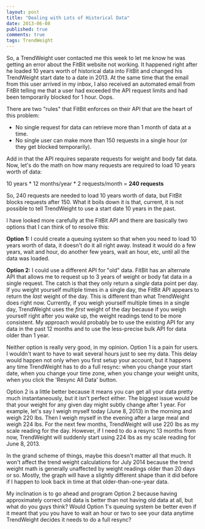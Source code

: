 ```yaml
---
layout: post
title: "Dealing with Lots of Historical Data"
date: 2013-06-08
published: true
comments: true
tags: TrendWeight
---
```


So, a TrendWeight user contacted me this week to let me know he was getting an error about the FitBit website not working.  It happened right after he loaded 10 years worth of historical data into FitBit and changed his TrendWeight start date to a date in 2013.  At the same time that the email from this user arrived in my inbox, I also received an automated email from FitBit telling me that a user had exceeded the API request limits and had been temporarily blocked for 1 hour.  Oops.

There are two "rules" that FitBit enforces on their API that are the heart of this problem:

* No single request for data can retrieve more than 1 month of data at a time.
* No single user can make more than 150 requests in a single hour (or they get blocked temporarily).

Add in that the API requires separate requests for weight and body fat data.  Now, let's do the math on how many requests are required to load 10 years worth of data:

10 years * 12 months/year * 2 requests/month = __240 requests__

So, 240 requests are needed to load 10 years worth of data, but FitBit blocks requests after 150.  What it boils down it is that, current, it is not possible to tell TrendWeight to use a start date 10 years in the past.

I have looked more carefully at the FitBit API and there are basically two options that I can think of to resolve this:

__Option 1:__ I could create a queuing system so that when you need to load 10 years worth of data, it doesn't do it all right away.  Instead it would do a few years, wait and hour, do another few years, wait an hour, etc, until all the data was loaded.

__Option 2:__ I could use a different API for "old" data.  FitBit has an alternate API that allows me to request up to 3 years of weight or body fat data in a single request.  The catch is that they only return a _single_ data point per day.  If you weight yourself multiple times in a single day, the FitBit API appears to return the _last_ weight of the day.  This is different than what TrendWeight does right now.  Currently, if you weigh yourself multiple times in a single day, TrendWeight uses the _first_ weight of the day because if you weigh yourself right after you wake up, the weight readings tend to be more consistent.  My approach would probably be to use the existing API for any data in the past 12 months and to use the less-precise bulk API for data older than 1 year.

Neither option is really very good, in my opinion.  Option 1 is a pain for users.  I wouldn't want to have to wait several hours just to see my data.  This delay would happen not only when you first setup your account, but it happens any time TrendWeight has to do a full resync: when you change your start date, when you change your time zone, when you change your weight units, when you click the 'Resync All Data' button.

Option 2 is a little better because it means you can get all your data pretty much instantaneously, but it isn't perfect either. The biggest issue would be that your weight for any given day might subtly change after 1 year.  For example, let's say I weigh myself today (June 8, 2013) in the morning and weigh 220 lbs.  Then I weigh myself in the evening after a large meal and weigh 224 lbs.  For the next few months, TrendWeight will use 220 lbs as my scale reading for the day.  However, if I need to do a resync 13 months from now, TrendWeight will suddenly start using 224 lbs as my scale reading for June 8, 2013.  

In the grand scheme of things, maybe this doesn't matter all that much.  It won't affect the trend weight calculations for July 2014 because the trend weight math is generally unaffected by weight readings older than 20 days or so.  Mostly, the graph will have a slightly different shape than it did before if I happen to look back in time at that older-than-one-year data.

My inclination is to go ahead and program Option 2 because having approximately correct old data is better than not having old data at all, but what do you guys think?  Would Option 1's queuing system be better even if it meant that you you have to wait an hour or two to see your data anytime TrendWeight decides it needs to do a full resync?
 